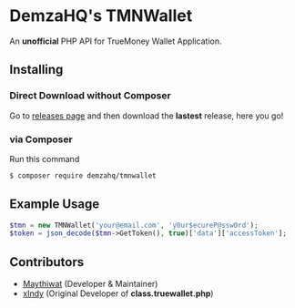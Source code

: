 # DemzaHQ's TMNWallet
An **unofficial** PHP API for TrueMoney Wallet Application.
  
  
## Installing  
### **Direct Download without Composer**  
Go to [releases page](https://github.com/DemzaHQ/TMNWallet/releases) and then download the **lastest** release, here you go!  
### **via Composer**  
Run this command  
```bash
$ composer require demzahq/tmnwallet
```
  
## Example Usage
```php
$tmn = new TMNWallet('your@email.com', 'y0ur$ecureP@ssw0rd');
$token = json_decode($tmn->GetToken(), true)['data']['accessToken'];
```
  
## Contributors
- [Maythiwat](http://github.com/maythiwat) (Developer & Maintainer)
- [xIndy](https://github.com/exzajung) (Original Developer of **class.truewallet.php**)
